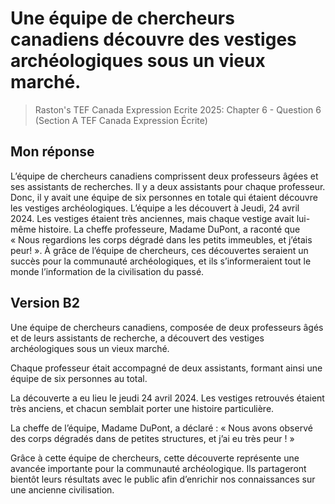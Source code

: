 # Une équipe de chercheurs canadiens découvre des vestiges archéologiques sous un vieux marché.
> Raston's TEF Canada Expression Ecrite 2025: Chapter 6 - Question 6 (Section A TEF Canada Expression Écrite)

## Mon réponse

L’équipe de chercheurs canadiens comprissent deux professeurs âgées et ses assistants de
recherches. Il y a deux assistants pour chaque professeur. Donc, il y avait une équipe de six personnes en totale qui étaient découvre les vestiges archéologiques. L’équipe a les
découvert à Jeudi, 24 avril 2024. Les vestiges étaient très anciennes, mais chaque vestige
avait lui-même histoire. La cheffe professeure, Madame DuPont, a raconté que « Nous
regardions les corps dégradé dans les petits immeubles, et j’étais peur! ». À grâce de l’équipe de chercheurs, ces découvertes seraient un succès pour la communauté archéologiques, et ils s’informeraient tout le monde l’information de la civilisation du passé.

## Version B2

Une équipe de chercheurs canadiens, composée de deux professeurs âgés et de leurs
assistants de recherche, a découvert des vestiges archéologiques sous un vieux marché.

Chaque professeur était accompagné de deux assistants, formant ainsi une équipe de six
personnes au total.

La découverte a eu lieu le jeudi 24 avril 2024. Les vestiges retrouvés étaient très anciens, et chacun semblait porter une histoire particulière.

La cheffe de l’équipe, Madame DuPont, a déclaré : « Nous avons observé des corps
dégradés dans de petites structures, et j’ai eu très peur ! »

Grâce à cette équipe de chercheurs, cette découverte représente une avancée importante
pour la communauté archéologique. Ils partageront bientôt leurs résultats avec le public afin d’enrichir nos connaissances sur une ancienne civilisation.